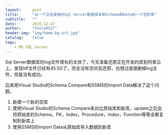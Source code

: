 ```yaml
---
layout:     post
title:      "从一个正在使用的Sql Server数据库复制Schema和Data到一个空的库"
subtitle:   ""
date:       2016-12-27
author:     "Tesla9527"
header-img: "img/home-bg-art.jpg"
catalog:    false
tags:
    - MS SQL Server
---
```

Sql Server数据库的log文件增长的太快了，今天准备还原正在开发的库到阿里云上，发现ldf文件已经有45.5G了，完全没有空间去还原，也想过直接删掉log文件，但是没有成功。

后来用Visual Studio的Schema Compare和SSMS的Import Data解决了这个问题。

1. 新建一个新的空库
2. 使用Visual Studio的Schema Compare来对比原始库和新库，update之后会将原始库的Schema，PK，Index，Procedure，Index，Function等等全都复制到新库上
3. 使用SSMS的Import Data从原始库导入数据到新库
